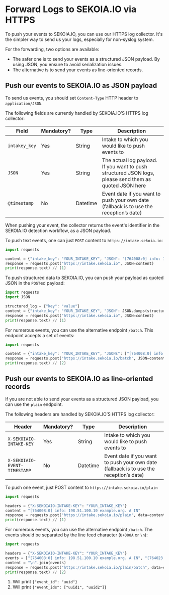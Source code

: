 # Forward Logs to SEKOIA.IO via HTTPS

To push your events to SEKOIA.IO, you can use our HTTPS log collector. It's the simpler way to send us your logs, especially for non-syslog system.

For the forwarding, two options are available:

- The safer one is to send your events as a structured JSON payload. By using JSON, you ensure to avoid serialization issues.
- The alternative is to send your events as line-oriented records.

## Push our events to SEKOIA.IO as JSON payload

To send us events, you should set `Content-Type` HTTP header to `application/JSON`.

The following fields are currently handled by SEKOIA.IO’S HTTPS log collector:

| Field         | Mandatory? | Type     | Description                                                                                            |
|---------------|------------|----------|--------------------------------------------------------------------------------------------------------|
| `intakey_key` | Yes        | String   | Intake to which you would like to push events to                                                       |
| `JSON`        | Yes        | String   | The actual log payload. If you want to push structured JSON logs, please send them as quoted JSON here |
| `@timestamp`  | No         | Datetime | Event date if you want to push your own date (fallback is to use the reception’s date)                 |


When pushing your event, the collector returns the event's identifier in the SEKOIA.IO detection workflow, as a JSON payload.

To push text events, one can just `POST` content to `https://intake.sekoia.io`:

```python
import requests

content = {"intake_key": "YOUR_INTAKE_KEY", "JSON": "[764008:0] info: 198.51.100.10 example.org. A IN"}
response = requests.post("https://intake.sekoia.io", JSON=content)
print(response.text) // (1)
```

To push structured data to SEKOIA.IO, you can push your payload as quoted JSON in the `POST`ed payload:

```python
import requests
import JSON

structured_log = {"key": "value"}
content = {"intake_key": "YOUR_INTAKE_KEY", "JSON": JSON.dumps(structured_log)}
response = requests.post("https://intake.sekoia.io", JSON=content)
print(response.text) // (1)
```

For numerous events, you can use the alternative endpoint `/batch`. This endpoint accepts a set of events:

```python
import requests

content = {"intake_key": "YOUR_INTAKE_KEY", "JSONs": ["[764008:0] info: 198.51.100.10 example.org. A IN", "[764023:0] info: 2.34.100.56 text.org. A IN"]}
response = requests.post("https://intake.sekoia.io/batch", JSON=content)
print(response.text) // (2)
```


## Push our events to SEKOIA.IO as line-oriented records

If you are not able to send your events as a structured JSON payload, you can use the `plain` endpoint.

The following headers are handled by SEKOIA.IO’S HTTPS log collector:

| Header                       | Mandatory? | Type     | Description                                                                            |
|------------------------------|------------|----------|----------------------------------------------------------------------------------------|
| `X-SEKOIAIO-INTAKE-KEY`      | Yes        | String   | Intake to which you would like to push events to                                       |
| `X-SEKOIAIO-EVENT-TIMESTAMP` | No         | Datetime | Event date if you want to push your own date (fallback is to use the reception’s date) |


To push one event, just POST content to `https://intake.sekoia.io/plain`

```python
import requests

headers = {"X-SEKOIAIO-INTAKE-KEY": "YOUR_INTAKE_KEY"}
content = "[764008:0] info: 198.51.100.10 example.org. A IN"
response = requests.post("https://intake.sekoia.io/plain", data=content, headers=headers)
print(response.text) // (1)
```

For numerous events, you can use the alternative endpoint `/batch`. The events should be separated by the line feed character (`U+000A` or `\n`):

```python
import requests

headers = {"X-SEKOIAIO-INTAKE-KEY": "YOUR_INTAKE_KEY"}
events = ["[764008:0] info: 198.51.100.10 example.org. A IN", "[764023:0] info: 2.34.100.56 text.org. A IN"]
content = "\n".join(events)
response = requests.post("https://intake.sekoia.io/plain/batch", data=content, headers=headers)
print(response.text) // (2)
```

1. Will print  `{"event_id": "uuid"}`
2. Will print  `{"event_ids": ["uuid1", "uuid2"]}`

